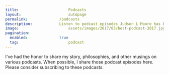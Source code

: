 ```yaml
---
title: 						Podcasts
layout:						autopage
permalink:				/podcasts
description: 			Listen to podcast episodes Judson L Moore has been featured in.
image: 						assets/images/2017/03/best-podcast-2017.jpg
pagination: 
  enabled: 				true
  tag: 						podcast
---
```


I've had the honor to share my story, philosophies, and other musings on various podcasts. When possible, I share those podcast episodes here. Please consider subscribing to these podcasts.